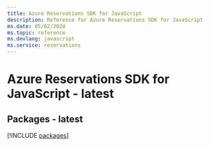 ```yaml
---
title: Azure Reservations SDK for JavaScript
description: Reference for Azure Reservations SDK for JavaScript
ms.date: 05/02/2024
ms.topic: reference
ms.devlang: javascript
ms.service: reservations
---
```

# Azure Reservations SDK for JavaScript - latest
## Packages - latest
[!INCLUDE [packages](reservations-index.md)]